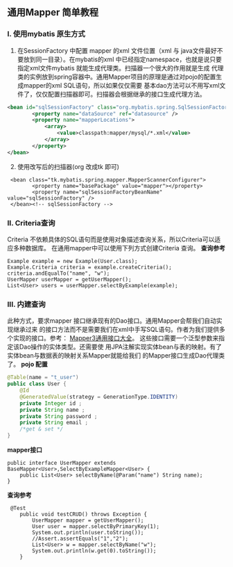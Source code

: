 ## 通用Mapper 简单教程 
### I. 使用mybatis 原生方式
1. 在SessionFactory 中配置 mapper 的xml 文件位置（xml 与 java文件最好不要放到同一目录）。在mybatis的xml
中已经指定namespace，也就是说只要指定xml文件mybatis 就能生成代理类。扫描器一个很大的作用就是生成
代理类的实例放到spring容器中。通用Mapper项目的原理是通过对pojo的配置生成mapper的xml SQL语句，所以如果仅仅需要
基本dao方法可以不用写xml文件了，仅仅配置扫描器即可。扫描器会根据继承的接口生成代理方法。
```xml 
<bean id="sqlSessionFactory" class="org.mybatis.spring.SqlSessionFactoryBean">
        <property name="dataSource" ref="datasource" />
        <property name="mapperLocations">
            <array>
                <value>classpath:mapper/mysql/*.xml</value>
            </array>
        </property>
</bean>
```
2. 使用改写后的扫描器(org 改成tk 即可)
```
 <bean class="tk.mybatis.spring.mapper.MapperScannerConfigurer">
        <property name="basePackage" value="mapper"></property>
        <property name="sqlSessionFactoryBeanName" value="sqlSessionFactory" />
 </bean><!-- sqlSessionFactory -->
```
### II. Criteria查询
Criteria 不依赖具体的SQL语句而是使用对象描述查询关系，所以Criteria可以适应多种数据库。
在通用mapper中可以使用下列方式创建Criteria 查询。
**查询参考**
```
Example example = new Example(User.class);
Example.Criteria criteria = example.createCriteria();
criteria.andEqualTo("name", "w");
UserMapper userMapper = getUserMapper();
List<User> users = userMapper.selectByExample(example);
```
### III. 内建查询 
此种方式，要求mapper 接口继承现有的Dao接口。通用Mapper会帮我们自动实现继承过来
的接口方法而不是需要我们在xml中手写SQL语句。作者为我们提供多个实现的接口。参考：
[Mapper3通用接口大全](http://git.oschina.net/free/Mapper/blob/master/wiki/mapper3/5.Mappers.md/)。 这些接口需要一个泛型参数来指定该Dao操作的实体类型。还需要使
用JPA注解实现实体bean与表的映射。有了实体bean与数据表的映射关系Mapper就能给我们
的Mapper接口生成Dao代理类了。
**pojo 配置**
```java
@Table(name = "t_user")
public class User {
    @Id
    @GeneratedValue(strategy = GenerationType.IDENTITY)
    private Integer id ;
    private String name ;
    private String password ;
    private String email ;
    /*get & set */
}
```
**mapper接口**
```
public interface UserMapper extends BaseMapper<User>,SelectByExampleMapper<User> {
    public List<User> selectByName(@Param("name") String name);
}
```
**查询参考**
```
 @Test
    public void testCRUD() throws Exception {
        UserMapper mapper = getUserMapper();
        User user = mapper.selectByPrimaryKey(1);
        System.out.println(user.toString());
        //Assert.assertEquals("1","2");
        List<User> w = mapper.selectByName("w");
        System.out.println(w.get(0).toString());
    }
```